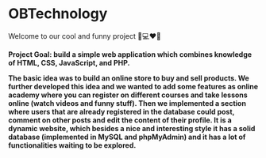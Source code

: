 # OBTechnology

Welcome to our cool and funny project 👋💻❤️‍🔥

<b>Project Goal<b>: build a simple web application which combines knowledge of HTML, CSS, JavaScript, and PHP. 

The basic idea was to build an online store to buy and sell products. We further developed this idea and we wanted to add some features as online academy where you can register on different courses and take lessons online  (watch videos and funny stuff). Then we implemented a section where users that are already registered in the database could post, comment on other posts and edit the content of their profile. It is a dynamic website, which besides a nice and interesting style it has a solid database (implemented in MySQL and phpMyAdmin) and it has a lot of functionalities waiting to be explored.
